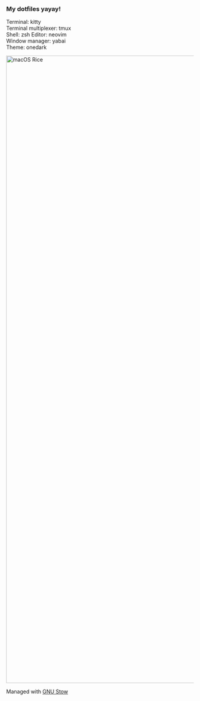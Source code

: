 ### My dotfiles yayay!

Terminal: kitty  
Terminal multiplexer: tmux  
Shell: zsh
Editor: neovim  
Window manager: yabai  
Theme: onedark

<img width="1680" alt="macOS Rice" src="https://user-images.githubusercontent.com/83525937/202085422-3e499b01-9cc9-4a6e-b1bf-42e7dae53978.png">

Managed with [GNU Stow](https://www.gnu.org/software/stow/)

